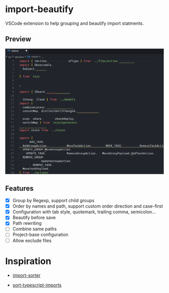 # import-beautify

VSCode extension to help grouping and beautify import statments.

## Preview

![](./assets/preview.gif)

## Features

- [x] Group by Regexp, support child groups
- [x] Order by names and path, support custom order direction and case-first
- [x] Configuration with tab style, quotemark, trailing comma, semicolon...
- [x] Beautify before save
- [x] Path rewriting
- [ ] Combine same paths
- [ ] Project-base configuration
- [ ] Allow exclude files

# Inspiration

- [import-sorter](https://github.com/SoominHan/import-sorter)

- [sort-typescript-imports](https://github.com/MLoughry/sort-typescript-imports)
